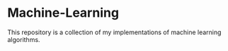 # Machine-Learning
This repository is a collection of my implementations of machine learning algorithms.
